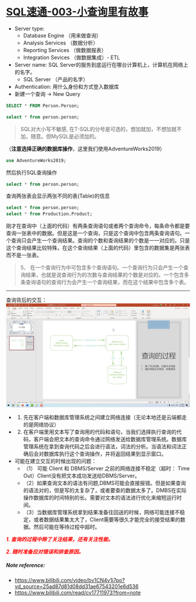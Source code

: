 # [SQL速通-003-小查询里有故事](https://www.bilibili.com/video/bv1CN4y1j7po?vd_source=25ad87d81d08dd31ae67543201e6d536)

- Server type: 
  - Database Engine （用来做查询）
  - Analysis Services （数据分析）
  - Reporting Services （做数据报表）
  - Integration Sevices （做数据集成）- ETL
- Server name: SQL Server的服务到底运行在哪台计算机上，计算机在网络上的名字。
	- SQL Server （产品的名字） 
- Authentication: 用什么身份和方式登入数据库
- 新建一个查询 -> New Query

```sql
SELECT * FROM Person.Person;
```

```sql
select * from person.person;
```

> SQL对大小写不敏感, 在T-SQL的分号是可选的，想加就加，不想加就不加，随意。但MySQL是必须加的。
>

（**注意选择正确的数据库操作**，这里我们使用AdventureWorks2019）

```SQL
use AdventureWorks2019;
```

然后执行SQL查询操作

```SQL
select * from person.person;
```
查询两张表会显示两张不同的表(Table)的信息
```sql
select * from person.person;
select * from Production.Product;
```
刚才在查询中（上面的代码）有两条查询语句或者两个查询命令，每条命令都是要查询一张表中的数据。但是这是一个查询，只是这个查询中包含两条查询语句。一个查询只会产生一个查询结果。查询的个数和查询结果的个数是一一对应的。只是这个查询结果比较特殊，在这个查询结果（上面的代码）里包含的数据集是两张表而不是一张表。

> 5、 在一个查询行为中可包含多个查询语句。一个查询行为只会产生一个查询结果，也就是说查询行为的次数与查询结果的个数是对应的。一个包含多条查询语句的查询行为会产生一个查询结果，而在这个结果中包含多个表。 
>
> [1]: https://www.bilibili.com/read/cv17711973?from=note	"sheep_can_fly的笔记"

--------------------------------------------------------------------------------
查询背后的交互：
![SQL速通-003-小查询里有故事IMG(1)](https://github.com/YQvQY/LearningCodingNotes/raw/main/SQL%E9%80%9F%E9%80%9ANotes/IMG/SQL-003-IMG(1).png)
- 1. 先在客户端和数据库管理系统之间建立网络连接（无论本地还是云端都走的是网络协议）
- 2. 在客户端里用文本写了查询用的代码和语句，当我们选择执行查询的代码，客户端会把文本的查询命令通过网络发送给数据库管理系统。数据库管理系统在拿到查询代码之后会进行语法，词法的分析。当语法和词法正确后会对数据库执行这个查询操作，并将返回结果到显示窗口。
- 可能在建立交互的时候出现的问题：
	- （1） 可能 Client 和 DBMS/Server 之前的网络连接不稳定（超时： Time Out）Client没有把文本成功发送给DBMS/Server。
	- （2）如果查询文本的语法有问题,DBMS可能会直接报错。但是如果查询的语法对的，但是写的太复杂了，或者要查的数据太多了。DMBS在实际操作数据库的时间特别的长。需要对文本的语法进行优化来缩短运行时间。
	- （3）当数据库管理系统拿到结果准备往回送的时候，网络可能连接不稳定，或者数据结果集太大了，Client需要等很久才能完全的接受结果的数据。然后可能在等待过程中超时。

<span style="color:red">***1. 查询的过程中除了关注结果，还有关注性能。***</span>

<span style="color:red">***2. 随时准备应对错误和排查原因。***</span>

##### Note reference: 

- https://www.bilibili.com/video/bv1CN4y1j7po?vd_source=25ad87d81d08dd31ae67543201e6d536
- https://www.bilibili.com/read/cv17711973?from=note